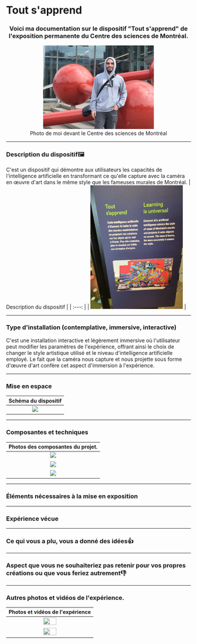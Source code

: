 # Tout s'apprend
<h3 align="center">Voici ma documentation sur le dispositif "Tout s'apprend" de l'exposition permanente du Centre des sciences de Montréal.</h3>
<p align="center">
  <img src="./media/C_d_s_photo_de_moi_devant.jpg" width=60% height=60%>
<br>Photo de moi devant le Centre des sciences de Montréal</br>
</p>

***
### Description du dispositif🖼️
C'est un dispositif qui démontre aux utilisateurs les capacités de l'intelligence artificielle en transformant ce qu'elle capture avec la caméra en œuvre d'art dans le même style que les fameuses murales de Montréal. 
| Description du dispositif |
| :---: |
| <img src="./media/C_d_s_description_dispositif.jpg/" width=50%> |
***
### Type d'installation (contemplative, immersive, interactive)
C'est une installation interactive et légèrement immersive où l'utilisateur peut modifier les paramètres de l'expérience, offrant ainsi le choix de changer le style artistique utilisé et le niveau d'intelligence artificielle employé. Le fait que la caméra nous capture et nous projette sous forme d'œuvre d'art confère cet aspect d'immersion à l'expérience.

***

### Mise en espace

| Schéma du dispositif |
| :---: |
|<img src="./media/" width=75%> |
***
### Composantes et techniques

| Photos des composantes du projet. |
| :---: |
| <img src="./media/" width=40%> <br>| 
| <img src="./media/" width=40%> <br> |
| <img src="./media/" width=40%> <br>|
***
### Éléments nécessaires à la mise en exposition

***
### Expérience vécue

***
### Ce qui vous a plu, vous a donné des idées👍

***
### Aspect que vous ne souhaiteriez pas retenir pour vos propres créations ou que vous feriez autrement👎

***
### Autres photos et vidéos de l'expérience.
| Photos et vidéos de l'expérience |
| :---: |
| <img src="./media/" width="40%" height="40%"> |
| <img src="./media/" width="40%" height="40%"> |

